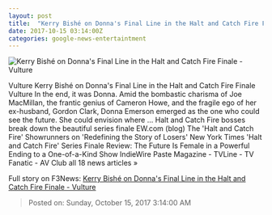 ```yaml
---
layout: post
title:  "Kerry Bishé on Donna's Final Line in the Halt and Catch Fire Finale - Vulture"
date: 2017-10-15 03:14:00Z
categories: google-news-entertaintment
---
```


![Kerry Bishé on Donna's Final Line in the Halt and Catch Fire Finale - Vulture](https://pixel.nymag.com/imgs/daily/vulture/2017/10/12/12-kerry-bishe-chatroom.w1200.h630.jpg)

Vulture Kerry Bishé on Donna's Final Line in the Halt and Catch Fire Finale Vulture In the end, it was Donna. Amid the bombastic charisma of Joe MacMillan, the frantic genius of Cameron Howe, and the fragile ego of her ex-husband, Gordon Clark, Donna Emerson emerged as the one who could see the future. She could envision where ... Halt and Catch Fire bosses break down the beautiful series finale EW.com (blog) The 'Halt and Catch Fire' Showrunners on 'Redefining the Story of Losers' New York Times 'Halt and Catch Fire' Series Finale Review: The Future Is Female in a Powerful Ending to a One-of-a-Kind Show IndieWire Paste Magazine - TVLine - TV Fanatic - AV Club all 18 news articles »


Full story on F3News: [Kerry Bishé on Donna's Final Line in the Halt and Catch Fire Finale - Vulture](http://www.f3nws.com/n/YHgbqD)

> Posted on: Sunday, October 15, 2017 3:14:00 AM
